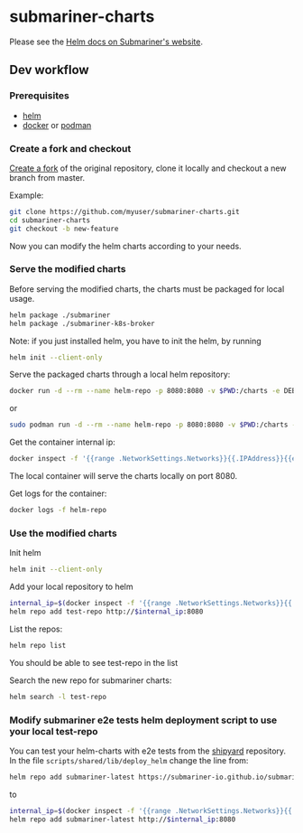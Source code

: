 # submariner-charts

Please see the [Helm docs on Submariner's website](https://submariner.io/operations/deployment/helm/).

## Dev workflow

### Prerequisites

- [helm]
- [docker] or [podman]

### Create a fork and checkout

[Create a fork] of the original repository, clone it locally and checkout a new branch from master.

Example:

```bash
git clone https://github.com/myuser/submariner-charts.git
cd submariner-charts
git checkout -b new-feature
```

Now you can modify the helm charts according to your needs.

### Serve the modified charts

Before serving the modified charts, the charts must be packaged for local usage.

```bash
helm package ./submariner
helm package ./submariner-k8s-broker
```

Note: if you just installed helm, you have to init the helm, by running

```bash
helm init --client-only
```

Serve the packaged charts through a local helm repository:
<!-- markdownlint-disable line-length -->
```bash
docker run -d --rm --name helm-repo -p 8080:8080 -v $PWD:/charts -e DEBUG=true -e STORAGE=local -e STORAGE_LOCAL_ROOTDIR=/charts chartmuseum/chartmuseum
```

or

```bash
sudo podman run -d --rm --name helm-repo -p 8080:8080 -v $PWD:/charts -e DEBUG=true -e STORAGE=local -e STORAGE_LOCAL_ROOTDIR=/charts chartmuseum/chartmuseum
```
<!-- markdownlint-enable line-length -->
Get the container internal ip:

```bash
docker inspect -f '{{range .NetworkSettings.Networks}}{{.IPAddress}}{{end}}' helm-repo
```

The local container will serve the charts locally on port 8080.

Get logs for the container:

```bash
docker logs -f helm-repo
```

### Use the modified charts

Init helm

```bash
helm init --client-only
```

Add your local repository to helm

```bash
internal_ip=$(docker inspect -f '{{range .NetworkSettings.Networks}}{{.IPAddress}}{{end}}' helm-repo)
helm repo add test-repo http://$internal_ip:8080
```

List the repos:

```bash
helm repo list
```

You should be able to see test-repo in the list

Search the new repo for submariner charts:

```bash
helm search -l test-repo
```

### Modify submariner e2e tests helm deployment script to use your local test-repo

You can test your helm-charts with e2e tests from the [shipyard](https://github.com/submariner-io/shipyard) repository.
In the file `scripts/shared/lib/deploy_helm` change the line from:

```bash
helm repo add submariner-latest https://submariner-io.github.io/submariner-charts/charts
```

to

```bash
internal_ip=$(docker inspect -f '{{range .NetworkSettings.Networks}}{{.IPAddress}}{{end}}' helm-repo)
helm repo add submariner-latest http://$internal_ip:8080
```

<!--links-->
[helm]: https://helm.sh/docs/using_helm/#installing-helm
[docker]: https://docs.docker.com/install/
[podman]: https://podman.io/getting-started/installation
[Create a fork]: https://help.github.com/en/articles/fork-a-repo
